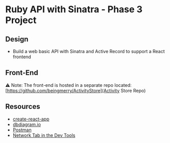 # Ruby API with Sinatra - Phase 3 Project

## Design

- Build a web basic API with Sinatra and Active Record to support a React
  frontend

## Front-End

⚠️ Note: The front-end is hosted in a separate repo located:
[https://github.com/beingmerry/ActivityStore](Activity Store Repo)
## Resources

- [create-react-app][]
- [dbdiagram.io][]
- [Postman][postman download]
- [Network Tab in the Dev Tools][network tab]

[create-react-app]: https://create-react-app.dev/docs/getting-started
[dbdiagram.io]: https://dbdiagram.io/
[postman download]: https://www.postman.com/downloads/
[network tab]: https://developer.chrome.com/docs/devtools/network/
